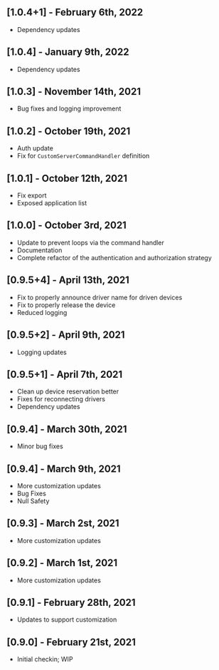 ## [1.0.4+1] - February 6th, 2022

* Dependency updates


## [1.0.4] - January 9th, 2022

* Dependency updates


## [1.0.3] - November 14th, 2021

* Bug fixes and logging improvement


## [1.0.2] - October 19th, 2021

* Auth update
* Fix for `CustomServerCommandHandler` definition


## [1.0.1] - October 12th, 2021

* Fix export
* Exposed application list


## [1.0.0] - October 3rd, 2021

* Update to prevent loops via the command handler
* Documentation
* Complete refactor of the authentication and authorization strategy


## [0.9.5+4] - April 13th, 2021

* Fix to properly announce driver name for driven devices
* Fix to properly release the device
* Reduced logging


## [0.9.5+2] - April 9th, 2021

* Logging updates


## [0.9.5+1] - April 7th, 2021

* Clean up device reservation better
* Fixes for reconnecting drivers
* Dependency updates


## [0.9.4] - March 30th, 2021

* Minor bug fixes


## [0.9.4] - March 9th, 2021

* More customization updates
* Bug Fixes
* Null Safety


## [0.9.3] - March 2st, 2021

* More customization updates


## [0.9.2] - March 1st, 2021

* More customization updates


## [0.9.1] - February 28th, 2021

* Updates to support customization


## [0.9.0] - February 21st, 2021

* Initial checkin; WIP
